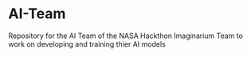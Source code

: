 # AI-Team
Repository for the AI Team of the NASA Hackthon Imaginarium Team to work on developing and training thier AI models
